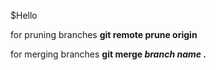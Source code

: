 $Hello

for pruning branches **git remote prune origin**

for merging branches **git merge *branch name* .**
